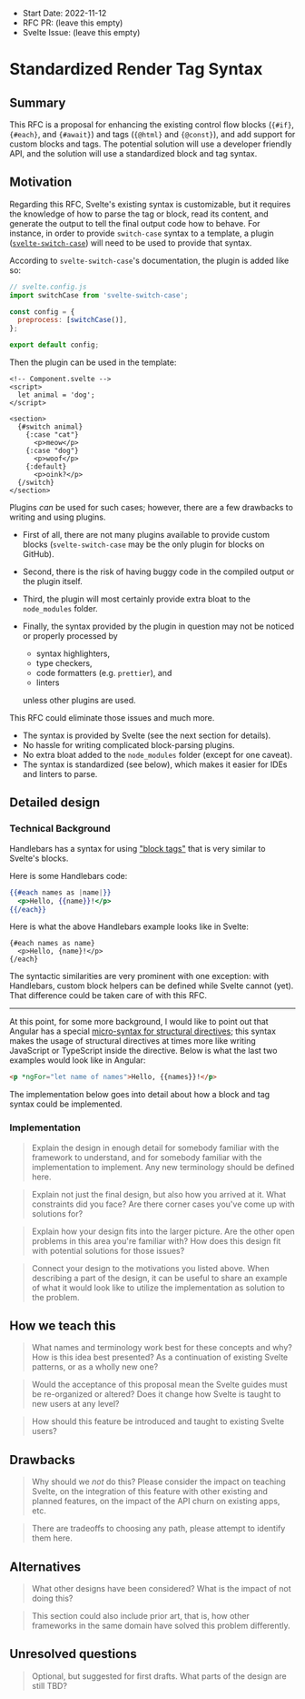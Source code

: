- Start Date: 2022-11-12
- RFC PR: (leave this empty)
- Svelte Issue: (leave this empty)

# Standardized Render Tag Syntax

## Summary

This RFC is a proposal for enhancing the existing control
flow blocks (`{#if}`, `{#each}`, and `{#await}`) and tags
(`{@html}` and `{@const}`), and add support for custom
blocks and tags. The potential solution will use a developer
friendly API, and the solution will use a standardized
block and tag syntax.

## Motivation

Regarding this RFC, Svelte's existing syntax is customizable,
but it requires the knowledge of how to parse the tag or block,
read its content, and generate the output to tell the final output code how to behave.
For instance, in order to provide `switch-case` syntax to a template, a plugin
([`svelte-switch-case`](https://www.npmjs.com/package/svelte-switch-case))
will need to be used to provide that syntax.

According to `svelte-switch-case`'s documentation, the plugin is added like so:

```js
// svelte.config.js
import switchCase from 'svelte-switch-case';

const config = {
  preprocess: [switchCase()],
};

export default config;
```

Then the plugin can be used in the template:

```svelte
<!-- Component.svelte -->
<script>
  let animal = 'dog';
</script>

<section>
  {#switch animal}
    {:case "cat"}
      <p>meow</p>
    {:case "dog"}
      <p>woof</p>
    {:default}
      <p>oink?</p>
  {/switch}
</section>
```

Plugins *can* be used for such cases; however, there are a few drawbacks to writing and using plugins.
- First of all, there are not many plugins available to provide custom blocks (`svelte-switch-case` may be the only plugin for blocks on GitHub).
- Second, there is the risk of having buggy code in the compiled output or the plugin itself.
- Third, the plugin will most certainly provide extra bloat to the `node_modules` folder.
- Finally, the syntax provided by the plugin in question may not be noticed or properly processed by
  - syntax highlighters,
  - type checkers,
  - code formatters (e.g. `prettier`), and
  - linters
  
  unless other plugins are used.

This RFC could eliminate those issues and much more.
- The syntax is provided by Svelte (see the next section for details).
- No hassle for writing complicated block-parsing plugins.
- No extra bloat added to the `node_modules` folder (except for one caveat).
- The syntax is standardized (see below), which makes it easier for IDEs and linters to parse.


## Detailed design

### Technical Background

Handlebars has a syntax for using ["block tags"](https://handlebarsjs.com/guide/block-helpers.html#basic-blocks) that is very similar to Svelte's blocks.

Here is some Handlebars code:

```handlebars
{{#each names as |name|}}
  <p>Hello, {{name}}!</p>
{{/each}}
```

Here is what the above Handlebars example looks like in Svelte:

```svelte
{#each names as name}
  <p>Hello, {name}!</p>
{/each}
```

The syntactic similarities are very prominent with one exception:
with Handlebars, custom block helpers can be defined while Svelte cannot (yet).
That difference could be taken care of with this RFC.

---

At this point, for some more background, I would like to point out that Angular has a special
[micro-syntax for structural directives](https://angular.io/guide/structural-directives#structural-directive-syntax-reference);
this syntax makes the usage of structural directives at times more like writing JavaScript or TypeScript inside the directive.
Below is what the last two examples would look like in Angular:

```html
<p *ngFor="let name of names">Hello, {{names}}!</p>
```

The implementation below goes into detail about how a block and tag syntax could be implemented.

### Implementation

> Explain the design in enough detail for somebody familiar with the framework to
understand, and for somebody familiar with the implementation to implement. Any
> new terminology should be defined here.

> Explain not just the final design, but also how you arrived at it. What
> constraints did you face? Are there corner cases you've come up with solutions for?

> Explain how your design fits into the larger picture. Are the other open problems
> in this area you're familiar with? How does this design fit with potential
> solutions for those issues?

> Connect your design to the motivations you listed above. When describing a part of
> the design, it can be useful to share an example of what it would look like to
> utilize the implementation as solution to the problem.

## How we teach this

> What names and terminology work best for these concepts and why? How is this
idea best presented? As a continuation of existing Svelte patterns, or as a
wholly new one?

> Would the acceptance of this proposal mean the Svelte guides must be
re-organized or altered? Does it change how Svelte is taught to new users
at any level?

> How should this feature be introduced and taught to existing Svelte
users?

## Drawbacks

> Why should we *not* do this? Please consider the impact on teaching Svelte,
on the integration of this feature with other existing and planned features,
on the impact of the API churn on existing apps, etc.

> There are tradeoffs to choosing any path, please attempt to identify them here.

## Alternatives

> What other designs have been considered? What is the impact of not doing this?

> This section could also include prior art, that is, how other frameworks in the
> same domain have solved this problem differently.

## Unresolved questions

> Optional, but suggested for first drafts. What parts of the design are still TBD?
